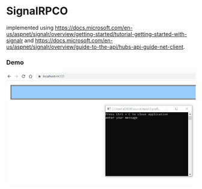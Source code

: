 # SignalRPCO
implemented using https://docs.microsoft.com/en-us/aspnet/signalr/overview/getting-started/tutorial-getting-started-with-signalr
and https://docs.microsoft.com/en-us/aspnet/signalr/overview/guide-to-the-api/hubs-api-guide-net-client.
### Demo
![output](/Outpout.gif "Output")
